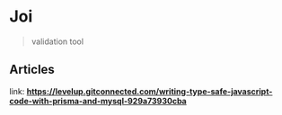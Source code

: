 # Joi
> validation tool

## Articles
link: **https://levelup.gitconnected.com/writing-type-safe-javascript-code-with-prisma-and-mysql-929a73930cba**
